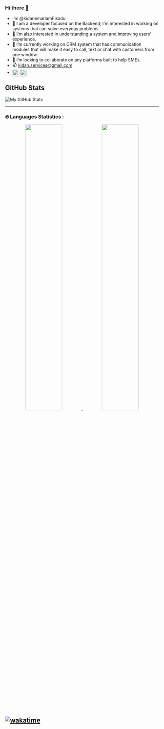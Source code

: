### Hi there 👋
- I’m @kidanemariamFikadu
- 👀 I am a developer focused on the Backend; I'm interested in working on systems that can solve everyday problems.
- 👀 I'm also interested in understanding a system and improving users' experience.
- 🌱 I’m currently working on CRM system that has communication modules that will make it easy to call, text or chat with customers from one window. 
- 💞️ I’m looking to collaborate on any platforms built to help SMEs.
- 📫 kidan.services@gmail.com
- [<img align="left" alt="LinkedIn" width="22px" src="https://raw.githubusercontent.com/peterthehan/peterthehan/master/assets/linkedin.svg" />](https://www.linkedin.com/in/kidanemariam-fikadu/) [<img align="left" alt="Twitter" width="22px" src="https://raw.githubusercontent.com/peterthehan/peterthehan/master/assets/twitter.svg" />](https://twitter.com/itskidan_/)



## GitHub Stats

![My GitHub Stats](https://github-readme-stats.vercel.app/api?username=kidanemariamFikadu&show_icons=true&theme=radical)



<!---
kidanemariamFikadu/kidanemariamFikadu is a ✨ special ✨ repository because its `README.md` (this file) appears on your GitHub profile.
You can click the Preview link to take a look at your changes.
--->

---

### :fire: Languages Statistics :
<p align="center">
  <a href="#">
    <img width="49%" src="https://github-readme-stats.vercel.app/api/top-langs/?username=kidanemariamFikadu" />
  </a>
  <a href="#">
    <img width="49%" src="https://github-readme-stats.vercel.app/api/wakatime?username=kidanemariam" />
  </a>
</p>

</div>

[![wakatime](https://wakatime.com/badge/user/fb3ebb50-f041-496b-9a94-3f81bf0c6e54.svg)](https://wakatime.com/@fb3ebb50-f041-496b-9a94-3f81bf0c6e54)
---
